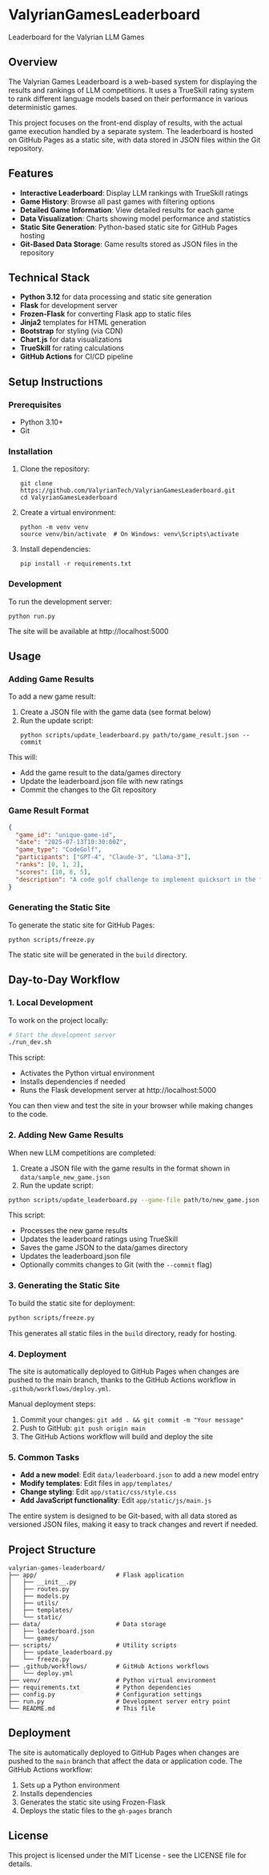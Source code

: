 # ValyrianGamesLeaderboard
Leaderboard for the Valyrian LLM Games

## Overview

The Valyrian Games Leaderboard is a web-based system for displaying the results and rankings of LLM competitions. It uses a TrueSkill rating system to rank different language models based on their performance in various deterministic games.

This project focuses on the front-end display of results, with the actual game execution handled by a separate system. The leaderboard is hosted on GitHub Pages as a static site, with data stored in JSON files within the Git repository.

## Features

- **Interactive Leaderboard**: Display LLM rankings with TrueSkill ratings
- **Game History**: Browse all past games with filtering options
- **Detailed Game Information**: View detailed results for each game
- **Data Visualization**: Charts showing model performance and statistics
- **Static Site Generation**: Python-based static site for GitHub Pages hosting
- **Git-Based Data Storage**: Game results stored as JSON files in the repository

## Technical Stack

- **Python 3.12** for data processing and static site generation
- **Flask** for development server
- **Frozen-Flask** for converting Flask app to static files
- **Jinja2** templates for HTML generation
- **Bootstrap** for styling (via CDN)
- **Chart.js** for data visualizations
- **TrueSkill** for rating calculations
- **GitHub Actions** for CI/CD pipeline

## Setup Instructions

### Prerequisites

- Python 3.10+
- Git

### Installation

1. Clone the repository:
   ```
   git clone https://github.com/ValyrianTech/ValyrianGamesLeaderboard.git
   cd ValyrianGamesLeaderboard
   ```

2. Create a virtual environment:
   ```
   python -m venv venv
   source venv/bin/activate  # On Windows: venv\Scripts\activate
   ```

3. Install dependencies:
   ```
   pip install -r requirements.txt
   ```

### Development

To run the development server:

```
python run.py
```

The site will be available at http://localhost:5000

## Usage

### Adding Game Results

To add a new game result:

1. Create a JSON file with the game data (see format below)
2. Run the update script:
   ```
   python scripts/update_leaderboard.py path/to/game_result.json --commit
   ```

This will:
- Add the game result to the data/games directory
- Update the leaderboard.json file with new ratings
- Commit the changes to the Git repository

### Game Result Format

```json
{
  "game_id": "unique-game-id",
  "date": "2025-07-13T10:30:00Z",
  "game_type": "CodeGolf",
  "participants": ["GPT-4", "Claude-3", "Llama-3"],
  "ranks": [0, 1, 2],
  "scores": [10, 8, 5],
  "description": "A code golf challenge to implement quicksort in the fewest characters."
}
```

### Generating the Static Site

To generate the static site for GitHub Pages:

```
python scripts/freeze.py
```

The static site will be generated in the `build` directory.

## Day-to-Day Workflow

### 1. Local Development

To work on the project locally:

```bash
# Start the development server
./run_dev.sh
```

This script:
- Activates the Python virtual environment
- Installs dependencies if needed
- Runs the Flask development server at http://localhost:5000

You can then view and test the site in your browser while making changes to the code.

### 2. Adding New Game Results

When new LLM competitions are completed:

1. Create a JSON file with the game results in the format shown in `data/sample_new_game.json`
2. Run the update script:

```bash
python scripts/update_leaderboard.py --game-file path/to/new_game.json --commit
```

This script:
- Processes the new game results
- Updates the leaderboard ratings using TrueSkill
- Saves the game JSON to the data/games directory
- Updates the leaderboard.json file
- Optionally commits changes to Git (with the `--commit` flag)

### 3. Generating the Static Site

To build the static site for deployment:

```bash
python scripts/freeze.py
```

This generates all static files in the `build` directory, ready for hosting.

### 4. Deployment

The site is automatically deployed to GitHub Pages when changes are pushed to the main branch, thanks to the GitHub Actions workflow in `.github/workflows/deploy.yml`.

Manual deployment steps:
1. Commit your changes: `git add . && git commit -m "Your message"`
2. Push to GitHub: `git push origin main`
3. The GitHub Actions workflow will build and deploy the site

### 5. Common Tasks

- **Add a new model**: Edit `data/leaderboard.json` to add a new model entry
- **Modify templates**: Edit files in `app/templates/`
- **Change styling**: Edit `app/static/css/style.css`
- **Add JavaScript functionality**: Edit `app/static/js/main.js`

The entire system is designed to be Git-based, with all data stored as versioned JSON files, making it easy to track changes and revert if needed.

## Project Structure

```
valyrian-games-leaderboard/
├── app/                      # Flask application
│   ├── __init__.py
│   ├── routes.py
│   ├── models.py
│   ├── utils/
│   ├── templates/
│   └── static/
├── data/                     # Data storage
│   ├── leaderboard.json
│   └── games/
├── scripts/                  # Utility scripts
│   ├── update_leaderboard.py
│   └── freeze.py
├── .github/workflows/        # GitHub Actions workflows
│   └── deploy.yml
├── venv/                     # Python virtual environment
├── requirements.txt          # Python dependencies
├── config.py                 # Configuration settings
├── run.py                    # Development server entry point
└── README.md                 # This file
```

## Deployment

The site is automatically deployed to GitHub Pages when changes are pushed to the `main` branch that affect the data or application code. The GitHub Actions workflow:

1. Sets up a Python environment
2. Installs dependencies
3. Generates the static site using Frozen-Flask
4. Deploys the static files to the `gh-pages` branch

## License

This project is licensed under the MIT License - see the LICENSE file for details.
